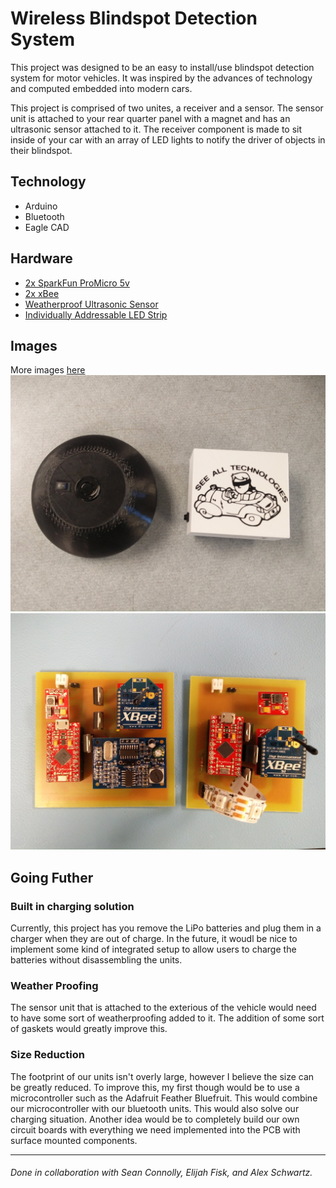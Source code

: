# Wireless Blindspot Detection System

This project was designed to be an easy to install/use blindspot detection system for motor vehicles. It was inspired by the advances of technology and computed embedded into modern cars. 

This project is comprised of two unites, a receiver and a sensor. The sensor unit is attached to your rear quarter panel with a magnet and has an ultrasonic sensor attached to it. The receiver component is made to sit inside of your car with an array of LED lights to notify the driver of objects in their blindspot. 

## Technology
- Arduino
- Bluetooth
- Eagle CAD

## Hardware
- [2x SparkFun ProMicro 5v](https://www.sparkfun.com/products/12640)
- [2x xBee](https://www.sparkfun.com/products/8665)
- [Weatherproof Ultrasonic Sensor](https://www.amazon.com/Waterproof-Ultrasonic-Distance-Measuring-Transducer/dp/B01J5KZU8M)
- [Individually Addressable LED Strip](https://www.amazon.com/ALITOVE-WS2812B-Individually-Addressable-Waterproof/dp/B00ZHB9M6A)

## Images
More images [here](https://github.com/andychuong/wirelessblindspot/tree/master/Images)
![Complete Units](https://github.com/andychuong/wirelessblindspot/blob/master/Images/blindspot-finish1.jpg?raw=true)
![Circuit boards](https://github.com/andychuong/wirelessblindspot/blob/master/Images/blindspot-pcb.jpg?raw=true)

## Going Futher
### Built in charging solution
Currently, this project has you remove the LiPo batteries and plug them in a charger when they are out of charge. In the future, it woudl be nice to implement some kind of integrated setup to allow users to charge the batteries without disassembling the units. 
### Weather Proofing
The sensor unit that is attached to the exterious of the vehicle would need to have some sort of weatherproofing added to it. The addition of some sort of gaskets would greatly improve this. 
### Size Reduction
The footprint of our units isn't overly large, however I believe the size can be greatly reduced. To improve this, my first though would be to use a microcontroller such as the Adafruit Feather Bluefruit. This would combine our microcontroller with our bluetooth units. This would also solve our charging situation. Another idea would be to completely build our own circuit boards with everything we need implemented into the PCB with surface mounted components. 

---
###### Done in collaboration with Sean Connolly, Elijah Fisk, and Alex Schwartz. 
